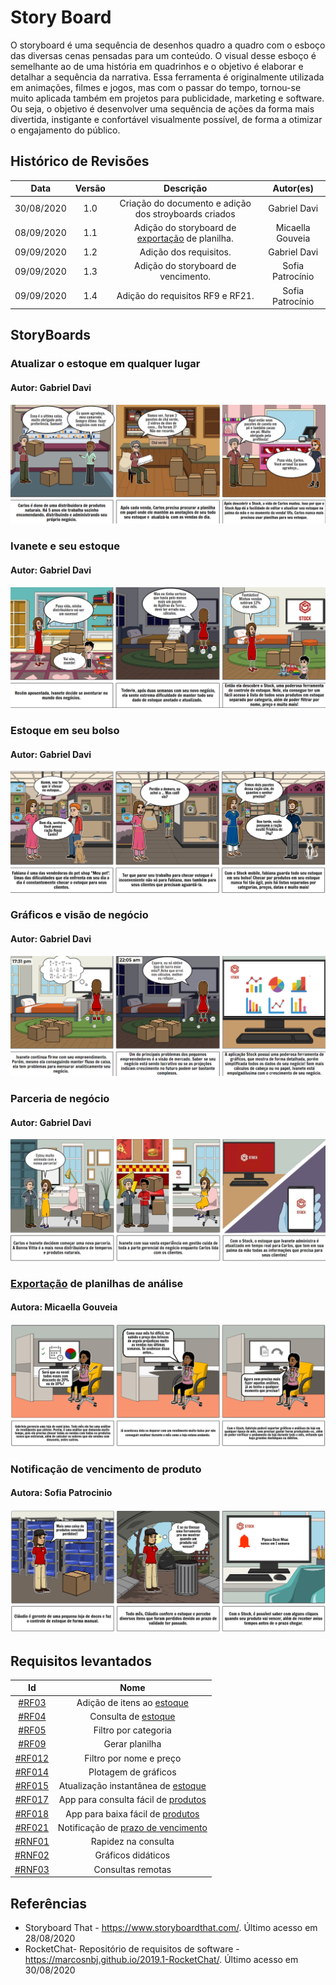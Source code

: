 # Story Board

O storyboard é uma sequência de desenhos quadro a quadro com o esboço das diversas cenas pensadas para um conteúdo. O visual desse esboço é semelhante ao de uma história em quadrinhos e o objetivo é elaborar e detalhar a sequência da narrativa. Essa ferramenta é originalmente utilizada em animações, filmes e jogos, mas com o passar do tempo, tornou-se muito aplicada também em projetos para publicidade, marketing e software. Ou seja, o objetivo é desenvolver uma sequência de ações da forma mais divertida, instigante e confortável visualmente possível, de forma a otimizar o engajamento do público.

## Histórico de Revisões

|    Data    | Versão |                       Descrição                       |    Autor(es)     |
| :--------: | :----: | :---------------------------------------------------: | :--------------: |
| 30/08/2020 |  1.0   | Criação do documento e adição dos stroyboards criados |   Gabriel Davi   |
| 08/09/2020 |  1.1   |    Adição do storyboard de [exportação](../Modeling/verbo?id=exportação) de planilha.    | Micaella Gouveia |
| 09/09/2020 |  1.2   |                Adição dos requisitos.                 |   Gabriel Davi   |
| 09/09/2020 |  1.3   |          Adição do storyboard de vencimento.          | Sofia Patrocínio |
| 09/09/2020 |  1.4   |           Adição do requisitos RF9 e RF21.            | Sofia Patrocínio |

## StoryBoards

### Atualizar o estoque em qualquer lugar

#### Autor: Gabriel Davi

![SB1](../assets/img/storyboards/SB1_GabrielDavi.png)

### Ivanete e seu estoque

#### Autor: Gabriel Davi

![SB2](../assets/img/storyboards/SB2_GabrielDavi.png)

### Estoque em seu bolso

#### Autor: Gabriel Davi

![SB3](../assets/img/storyboards/SB3_GabrielDavi.png)

### Gráficos e visão de negócio

#### Autor: Gabriel Davi

![SB4](../assets/img/storyboards/SB4_GabrielDavi.png)

### Parceria de negócio

#### Autor: Gabriel Davi

![SB5](../assets/img/storyboards/SB5_GabrielDavi.jpg)

### [Exportação](Modeling/verbo?id=Exportação) de planilhas de análise

#### Autora: Micaella Gouveia

![SB6](../assets/img/storyboards/SB6_Micaella.png)

### Notificação de vencimento de produto

#### Autora: Sofia Patrocinio

![SB6](../assets/img/storyboards/SB7_Sofia.png)

## Requisitos levantados

|                                     Id                                     |                Nome                 |
| :------------------------------------------------------------------------: | :---------------------------------: |
|   [#RF03](Elicitation/RequisitosElicitados.md?id=requisitos-funcionais)    |     Adição de itens ao [estoque](../Modeling/objeto?id=Estoque)      |
|   [#RF04](Elicitation/RequisitosElicitados.md?id=requisitos-funcionais)    |         Consulta de [estoque](../Modeling/objeto?id=Estoque)         |
|   [#RF05](Elicitation/RequisitosElicitados.md?id=requisitos-funcionais)    |        Filtro por categoria         |
|   [#RF09](Elicitation/RequisitosElicitados.md?id=requisitos-funcionais)    |           Gerar planilha            |
|   [#RF012](Elicitation/RequisitosElicitados.md?id=requisitos-funcionais)   |       Filtro por nome e preço       |
|   [#RF014](Elicitation/RequisitosElicitados.md?id=requisitos-funcionais)   |        Plotagem de gráficos         |
|   [#RF015](Elicitation/RequisitosElicitados.md?id=requisitos-funcionais)   | Atualização instantânea de [estoque](../Modeling/objeto?id=Estoque)  |
|   [#RF017](Elicitation/RequisitosElicitados.md?id=requisitos-funcionais)   | App para consulta fácil de [produtos](../Modeling/objeto?id=produto) |
|   [#RF018](Elicitation/RequisitosElicitados.md?id=requisitos-funcionais)   |  App para baixa fácil de [produtos](../Modeling/objeto?id=produto)   |
|   [#RF021](Elicitation/RequisitosElicitados.md?id=requisitos-funcionais)   | Notificação de [prazo de vencimento](../Modeling/estado?id=prazo-de-validade)  |
| [#RNF01](Elicitation/RequisitosElicitados.md?id=requisitos-não-funcionais) |         Rapidez na consulta         |
| [#RNF02](Elicitation/RequisitosElicitados.md?id=requisitos-não-funcionais) |         Gráficos didáticos          |
| [#RNF03](Elicitation/RequisitosElicitados.md?id=requisitos-não-funcionais) |          Consultas remotas          |

## Referências

- Storyboard That - <https://www.storyboardthat.com/>. Último acesso em 28/08/2020
- RocketChat- Repositório de requisitos de software - <https://marcosnbj.github.io/2019.1-RocketChat/>. Último acesso em 30/08/2020
